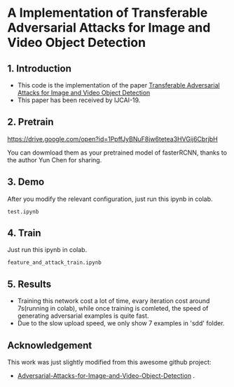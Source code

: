 # A Implementation of Transferable Adversarial Attacks for Image and Video Object Detection

## 1. Introduction
- This code is the implementation of the paper [Transferable Adversarial Attacks for Image and Video Object Detection](https://arxiv.org/abs/1811.12641)
- This paper has been received by IJCAI-19.

## 2. Pretrain
https://drive.google.com/open?id=1PpffJyBNuF8jw6tetea3HVGij6CbrjbH

You can dowmload them as your pretrained model of fasterRCNN, thanks to the author Yun Chen for sharing.

## 3. Demo
After you modify the relevant configuration, just run this ipynb in colab.
 ```
 test.ipynb
 ```

## 4. Train
Just run this ipynb in colab.
 ```
 feature_and_attack_train.ipynb
 ```
## 5. Results
- Training this network cost a lot of time, evary iteration cost around 7s(running in colab), while once training is comleted, the speed of generating adversarial examples is quite fast.
- Due to the slow upload speed, we only show 7 examples in 'sdd' folder.

## Acknowledgement

This work was just slightly modified from this awesome github project:

- [Adversarial-Attacks-for-Image-and-Video-Object-Detection](<https://github.com/say2sarwar/Adversarial-Attacks-for-Image-and-Video-Object-Detection/tree/master/img_attack_with_attention>) .


